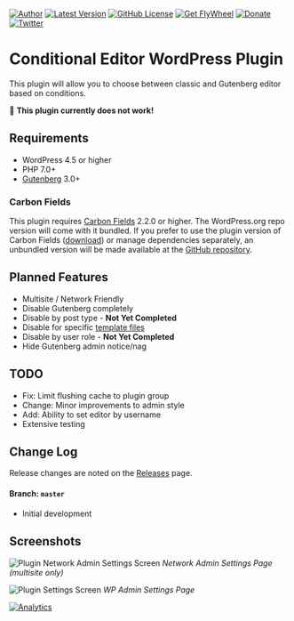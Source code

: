 [![Author](https://img.shields.io/badge/author-Daniel%20M.%20Hendricks-lightgrey.svg?colorB=9900cc )](https://www.danhendricks.com/??utm_source=github.com&utm_medium=campaign&utm_content=button&utm_campaign=wordpress-conditional-editor-plugin)
[![Latest Version](https://img.shields.io/github/release/dmhendricks/wordpress-conditional-editor-plugin.svg)](https://github.com/dmhendricks/wordpress-conditional-editor-plugin/releases)
[![GitHub License](https://img.shields.io/badge/license-GPLv2-yellow.svg)](https://raw.githubusercontent.com/dmhendricks/wordpress-conditional-editor-plugin/master/LICENSE)
[![Get FlyWheel](https://img.shields.io/badge/style-FlyWheel-green.svg?style=flat&label=get%20hosted&colorB=AE2A21)](https://share.getf.ly/e25g6k?utm_source=github.com&utm_medium=referral&utm_content=button&utm_campaign=wordpress-conditional-editor-plugin)
[![Donate](https://img.shields.io/badge/Donate-PayPal-green.svg)](https://paypal.me/danielhendricks)
[![Twitter](https://img.shields.io/twitter/url/https/github.com/dmhendricks/wordpress-conditional-editor-plugin.svg?style=social)](https://twitter.com/danielhendricks)

# Conditional Editor WordPress Plugin

This plugin will allow you to choose between classic and Gutenberg editor based on conditions.

:no_entry_sign: **This plugin currently does not work!**

## Requirements

* WordPress 4.5 or higher
* PHP 7.0+
* [Gutenberg](https://wordpress.org/plugins/gutenberg/) 3.0+

### Carbon Fields

This plugin requires [Carbon Fields](https://carbonfields.net/) 2.2.0 or higher. The WordPress.org repo version will come with it bundled. If you prefer to use the plugin version of Carbon Fields ([download](https://carbonfields.net/zip/latest/)) or manage dependencies separately, an unbundled version will be made available at the [GitHub repository](https://github.com/dmhendricks/wordpress-conditional-editor-plugin/).

## Planned Features

* Multisite / Network Friendly
* Disable Gutenberg completely
* Disable by post type - **Not Yet Completed**
* Disable for specific [template files](https://developer.wordpress.org/themes/basics/template-files/)
* Disable by user role - **Not Yet Completed**
* Hide Gutenberg admin notice/nag

## TODO

* Fix: Limit flushing cache to plugin group
* Change: Minor improvements to admin style
* Add: Ability to set editor by username
* Extensive testing

## Change Log

Release changes are noted on the [Releases](https://github.com/dmhendricks/wordpress-conditional-editor-plugin/releases) page.

#### Branch: `master`

* Initial development

## Screenshots

![Plugin Network Admin Settings Screen](https://raw.githubusercontent.com/dmhendricks/wordpress-conditional-editor-plugin/master/assets/screenshot-1.png "Plugin Network Admin Settings Screen")
_Network Admin Settings Page (multisite only)_

![Plugin Settings Screen](https://raw.githubusercontent.com/dmhendricks/wordpress-conditional-editor-plugin/master/assets/screenshot-2.png "Plugin Settings Screen")
_WP Admin Settings Page_

[![Analytics](https://ga-beacon.appspot.com/UA-67333102-2/dmhendricks/wordpress-conditional-editor-plugin)](https://github.com/igrigorik/ga-beacon/?utm_source=github.com&utm_medium=referral&utm_content=button&utm_campaign=wordpress-conditional-editor-plugin)

